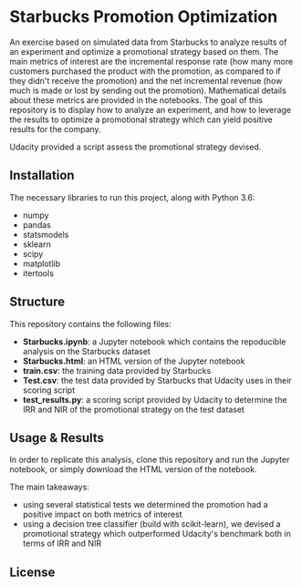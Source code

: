 # Starbucks Promotion Optimization
An exercise based on simulated data from Starbucks to analyze results of an 
experiment and optimize a promotional strategy based on them. 
The main metrics of interest are the incremental response rate (how many more customers
purchased the product with the promotion, as compared to if they didn't receive the
promotion) and the net incremental revenue (how much is made or lost by sending out
the promotion). Mathematical details about these metrics are provided in the notebooks.
The goal of this repository is to display how to analyze an experiment, 
and how to leverage the results to optimize a promotional strategy 
which can yield positive results for the company.

Udacity provided a script assess the promotional strategy devised.

## Installation

The necessary libraries to run this project, along with Python 3.6:
* numpy
* pandas
* statsmodels
* sklearn
* scipy
* matplotlib
* itertools

## Structure

This repository contains the following files:
* **Starbucks.ipynb**: a Jupyter notebook which contains the repoducible analysis on the
Starbucks dataset
* **Starbucks.html**: an HTML version of the Jupyter notebook
* **train.csv**: the training data provided by Starbucks
* **Test.csv**: the test data provided by Starbucks that Udacity uses in their scoring
script
* **test_results.py**: a scoring script provided by Udacity to determine the IRR and
NIR of the promotional strategy on the test dataset

## Usage & Results

In order to replicate this analysis, clone this repository and run the Jupyter notebook,
or simply download the HTML version of the notebook.

The main takeaways:
* using several statistical tests we determined the promotion had a positive impact on 
both metrics of interest
* using a decision tree classifier (build with scikit-learn), we devised a promotional
strategy which outperformed Udacity's benchmark both in terms of IRR and NIR

## License

